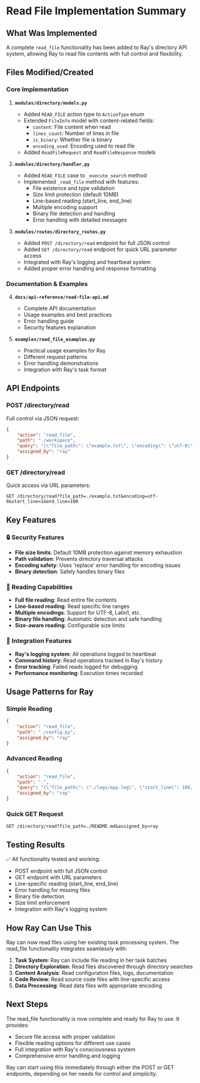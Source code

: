 # Read File Implementation Summary

## What Was Implemented

A complete `read_file` functionality has been added to Ray's directory API system, allowing Ray to read file contents with full control and flexibility.

## Files Modified/Created

### Core Implementation
1. **`modules/directory/models.py`**
   - Added `READ_FILE` action type to `ActionType` enum
   - Extended `FileInfo` model with content-related fields:
     - `content`: File content when read
     - `lines_count`: Number of lines in file
     - `is_binary`: Whether file is binary
     - `encoding_used`: Encoding used to read file
   - Added `ReadFileRequest` and `ReadFileResponse` models

2. **`modules/directory/handler.py`**
   - Added `READ_FILE` case to `_execute_search` method
   - Implemented `_read_file` method with features:
     - File existence and type validation
     - Size limit protection (default 10MB)
     - Line-based reading (start_line, end_line)
     - Multiple encoding support
     - Binary file detection and handling
     - Error handling with detailed messages

3. **`modules/routes/directory_routes.py`**
   - Added `POST /directory/read` endpoint for full JSON control
   - Added `GET /directory/read` endpoint for quick URL parameter access
   - Integrated with Ray's logging and heartbeat system
   - Added proper error handling and response formatting

### Documentation & Examples
4. **`docs/api-reference/read-file-api.md`**
   - Complete API documentation
   - Usage examples and best practices
   - Error handling guide
   - Security features explanation

5. **`examples/read_file_examples.py`**
   - Practical usage examples for Ray
   - Different request patterns
   - Error handling demonstrations
   - Integration with Ray's task format

## API Endpoints

### POST /directory/read
Full control via JSON request:
```json
{
    "action": "read_file",
    "path": "./workspace",
    "query": "{\"file_path\": \"example.txt\", \"encoding\": \"utf-8\", \"start_line\": 1, \"end_line\": 100}",
    "assigned_by": "ray"
}
```

### GET /directory/read
Quick access via URL parameters:
```
GET /directory/read?file_path=./example.txt&encoding=utf-8&start_line=1&end_line=100
```

## Key Features

### 🔒 Security Features
- **File size limits**: Default 10MB protection against memory exhaustion
- **Path validation**: Prevents directory traversal attacks
- **Encoding safety**: Uses 'replace' error handling for encoding issues
- **Binary detection**: Safely handles binary files

### 📖 Reading Capabilities
- **Full file reading**: Read entire file contents
- **Line-based reading**: Read specific line ranges
- **Multiple encodings**: Support for UTF-8, Latin1, etc.
- **Binary file handling**: Automatic detection and safe handling
- **Size-aware reading**: Configurable size limits

### 🔧 Integration Features
- **Ray's logging system**: All operations logged to heartbeat
- **Command history**: Read operations tracked in Ray's history
- **Error tracking**: Failed reads logged for debugging
- **Performance monitoring**: Execution times recorded

## Usage Patterns for Ray

### Simple Reading
```json
{
    "action": "read_file",
    "path": "./config.py",
    "assigned_by": "ray"
}
```

### Advanced Reading
```json
{
    "action": "read_file",
    "path": ".",
    "query": "{\"file_path\": \"./logs/app.log\", \"start_line\": 100, \"end_line\": 200, \"max_size\": 1048576}",
    "assigned_by": "ray"
}
```

### Quick GET Request
```
GET /directory/read?file_path=./README.md&assigned_by=ray
```

## Testing Results

✅ All functionality tested and working:
- POST endpoint with full JSON control
- GET endpoint with URL parameters
- Line-specific reading (start_line, end_line)
- Error handling for missing files
- Binary file detection
- Size limit enforcement
- Integration with Ray's logging system

## How Ray Can Use This

Ray can now read files using her existing task processing system. The read_file functionality integrates seamlessly with:

1. **Task System**: Ray can include file reading in her task batches
2. **Directory Exploration**: Read files discovered through directory searches
3. **Content Analysis**: Read configuration files, logs, documentation
4. **Code Review**: Read source code files with line-specific access
5. **Data Processing**: Read data files with appropriate encoding

## Next Steps

The read_file functionality is now complete and ready for Ray to use. It provides:
- Secure file access with proper validation
- Flexible reading options for different use cases
- Full integration with Ray's consciousness system
- Comprehensive error handling and logging

Ray can start using this immediately through either the POST or GET endpoints, depending on her needs for control and simplicity.